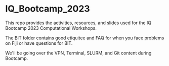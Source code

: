 # IQ_Bootcamp_2023
This repo provides the activities, resources, and slides used for the IQ Bootcamp 2023 Computational Workshops.

The BIT folder contains good etiquitee and FAQ for when you face problems on Fiji or have questions for BIT.

We'll be going over the VPN, Terminal, SLURM, and Git content during Bootcamp.
